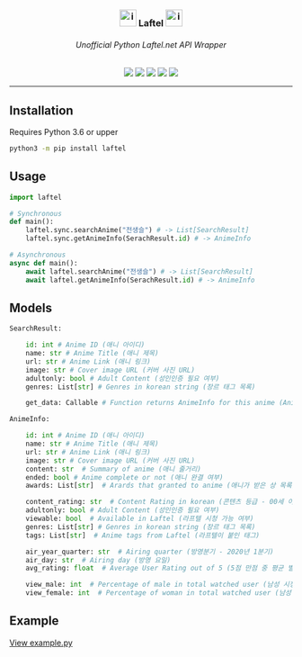 <h3 align="center"> <img src="https://asset.laftel.net/static/media/purple.e17b0b50.svg" alt="img" width="30" height=""> Laftel <img src="https://asset.laftel.net/static/media/purple.e17b0b50.svg" alt="img" width="30" height=""> </h3>

<h6 align="center">Unofficial Python Laftel.net API Wrapper</h6>

<div align="center" id="badges"> <img src="https://img.shields.io/pypi/pyversions/laftel?color=816BFF&style=flat-square"> <img src="https://img.shields.io/pypi/v/laftel?color=816BFF&label=laftel&logo=python&logoColor=816BFF&style=flat-square"> <img src="https://img.shields.io/pypi/l/laftel?color=816BFF&logo=gnu&logoColor=816BFF&style=flat-square"> <img src="https://img.shields.io/pypi/dm/laftel?color=816BFF&style=flat-square"> <img src="https://img.shields.io/pypi/status/laftel?color=816BFF&style=flat-square">  </div>

---

## Installation

Requires Python 3.6 or upper

```bash
python3 -m pip install laftel
```

## Usage

```python
import laftel

# Synchronous
def main():
    laftel.sync.searchAnime("전생슬") # -> List[SearchResult]
    laftel.sync.getAnimeInfo(SerachResult.id) # -> AnimeInfo

# Asynchronous
async def main():
    await laftel.searchAnime("전생슬") # -> List[SearchResult]
    await laftel.getAnimeInfo(SerachResult.id) # -> AnimeInfo
```

## Models

```python
SearchResult:

    id: int # Anime ID (애니 아이디)
    name: str # Anime Title (애니 제목)
    url: str # Anime Link (애니 링크)
    image: str # Cover image URL (커버 사진 URL)
    adultonly: bool # Adult Content (성인인증 필요 여부)
    genres: List[str] # Genres in korean string (장르 태그 목록)

    get_data: Callable # Function returns AnimeInfo for this anime (AnimeInfo 가져오는 함수)

```

```python
AnimeInfo:

    id: int # Anime ID (애니 아이디)
    name: str # Anime Title (애니 제목)
    url: str # Anime Link (애니 링크)
    image: str # Cover image URL (커버 사진 URL)
    content: str  # Summary of anime (애니 줄거리)
    ended: bool # Anime complete or not (애니 완결 여부)
    awards: List[str]  # Arards that granted to anime (애니가 받은 상 목록)

    content_rating: str  # Content Rating in korean (콘텐츠 등급 - 00세 이용가)
    adultonly: bool # Adult Content (성인인증 필요 여부)
    viewable: bool  # Available in Laftel (라프텔 시청 가능 여부)
    genres: List[str] # Genres in korean string (장르 태그 목록)
    tags: List[str]  # Anime tags from Laftel (라프텔이 붙인 태그)

    air_year_quarter: str  # Airing quarter (방영분기 - 2020년 1분기)
    air_day: str  # Airing day (방영 요일)
    avg_rating: float  # Average User Rating out of 5 (5점 만점 중 평균 별점)

    view_male: int  # Percentage of male in total watched user (남성 시청자 비율)
    view_female: int  # Percentage of woman in total watched user (남성 시청자 비율)
```

## Example

[View example.py](example.py)
